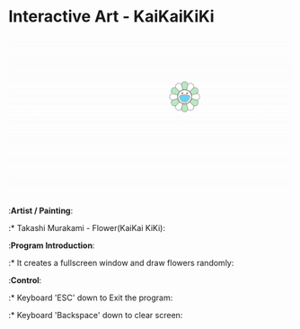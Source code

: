 # Interactive Art - KaiKaiKiKi
![Preview](kaikaikiki.gif)

:__Artist / Painting__:

:* Takashi Murakami - Flower(KaiKai KiKi):

:__Program Introduction__:

:* It creates a fullscreen window and draw flowers randomly:

:__Control__:

:* Keyboard 'ESC' down to Exit the program:

:* Keyboard 'Backspace' down to clear screen:

